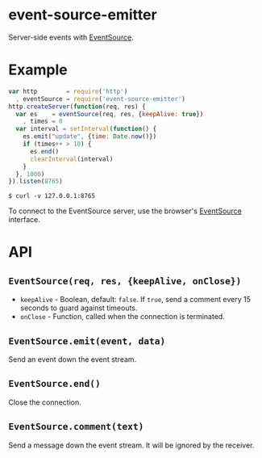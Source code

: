 # event-source-emitter

Server-side events with [EventSource](http://www.w3.org/TR/eventsource/).

# Example

```javascript
var http        = require('http')
  , eventSource = require('event-source-emitter')
http.createServer(function(req, res) {
  var es    = eventSource(req, res, {keepAlive: true})
    , times = 0
  var interval = setInterval(function() {
    es.emit("update", {time: Date.now()})
    if (times++ > 10) {
      es.end()
      clearInterval(interval)
    }
  }, 1000)
}).listen(8765)
```

    $ curl -v 127.0.0.1:8765

To connect to the EventSource server, use the browser's
[EventSource](https://developer.mozilla.org/en-US/docs/Server-sent_events/Using_server-sent_events) interface.

# API

## `EventSource(req, res, {keepAlive, onClose})`

  * `keepAlive` - Boolean, default: `false`. If `true`, send a comment every
    15 seconds to guard against timeouts.
  * `onClose`   - Function, called when the connection is terminated.

## `EventSource.emit(event, data)`

Send an event down the event stream.

## `EventSource.end()`

Close the connection.

## `EventSource.comment(text)`

Send a message down the event stream. It will be ignored by the receiver.
